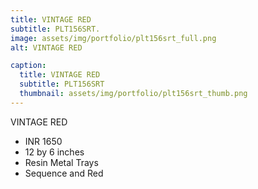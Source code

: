```yaml
---
title: VINTAGE RED
subtitle: PLT156SRT.
image: assets/img/portfolio/plt156srt_full.png
alt: VINTAGE RED

caption:
  title: VINTAGE RED
  subtitle: PLT156SRT
  thumbnail: assets/img/portfolio/plt156srt_thumb.png
---
```

VINTAGE RED

- INR 1650
- 12 by 6 inches
- Resin Metal Trays
- Sequence and Red
